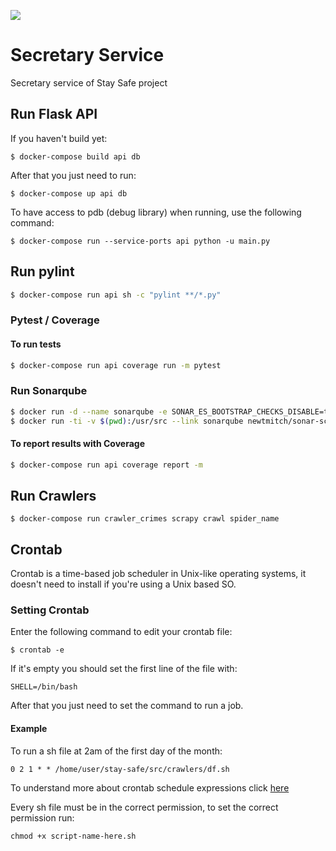 <a href="https://codeclimate.com/github/fga-eps-mds/2020.1-stay-safe-secretary-service/maintainability"><img src="https://api.codeclimate.com/v1/badges/3e31de4ecd078d652b51/maintainability" /></a>
# Secretary Service

Secretary service of Stay Safe project

## Run Flask API
If you haven't build yet:
<pre><code>$ docker-compose build api db </code></pre>

After that you just need to run:
<pre><code>$ docker-compose up api db</code></pre>

To have access to pdb (debug library) when running, use the following command:
<pre><code>$ docker-compose run --service-ports api python -u main.py</code></pre>

## Run pylint
```bash
$ docker-compose run api sh -c "pylint **/*.py"
```

### Pytest / Coverage
#### To run tests 
```bash
$ docker-compose run api coverage run -m pytest
```

### Run Sonarqube
```bash
$ docker run -d --name sonarqube -e SONAR_ES_BOOTSTRAP_CHECKS_DISABLE=true -p 9000:9000 sonarqube:latest
$ docker run -ti -v $(pwd):/usr/src --link sonarqube newtmitch/sonar-scanner -Dsonar.projectName="Secretary Service"
```

#### To report results with Coverage
```bash
$ docker-compose run api coverage report -m
```

## Run Crawlers
<pre><code>$ docker-compose run crawler_crimes scrapy crawl spider_name</code></pre>

## Crontab
Crontab is a time-based job scheduler in Unix-like operating systems, it doesn't need to install if you're using a Unix based SO.

### Setting Crontab
Enter the following command to edit your crontab file:
<pre><code>$ crontab -e</code></pre>
If it's empty you should set the first line of the file with:
<pre><code>SHELL=/bin/bash</code></pre>
After that you just need to set the command to run a job.

#### Example
To run a sh file at 2am of the first day of the month:
<pre><code>0 2 1 * * /home/user/stay-safe/src/crawlers/df.sh</code></pre>
To understand more about crontab schedule expressions click [here](https://crontab.guru)

Every sh file must be in the correct permission, to set the correct permission run:
<pre><code>chmod +x script-name-here.sh</code></pre>
